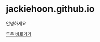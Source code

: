 # jackiehoon.github.io

안녕하세요

[투두 바로가기](https://jackiehoon.github.io/neppplus-frontend-study/jquery/todo/todo.html)
